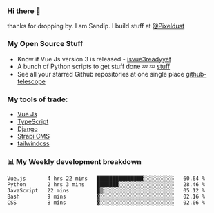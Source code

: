 ### Hi there 👋

thanks for dropping by.
I am Sandip. I build stuff at [@Pixeldust](github.com/pixeldust-in/)

###  **My Open Source Stuff**

 - Know if Vue Js version 3 is released -  [isvue3readyyet](https://github.com/sandiprb/isvue3readyyet)
 - A bunch of Python scripts to get stuff done 💤 💤 [stuff](https://github.com/sandiprb/stuff)
 - See all your starred Github repositories at one single place [github-telescope](https://github.com/sandiprb/github-telescope)



###  **My tools of trade:**
 - [Vue Js](https://github.com/vuejs/vue/)
 - [TypeScript](https://github.com/microsoft/TypeScript)
 - [Django](github.com/django/django)
 - [Strapi CMS](github.com/strapi/strapi)
 - [tailwindcss](https://github.com/tailwindlabs/tailwindcss)


###  📊 **My Weekly development breakdown**
<!--START_SECTION:waka-->
```text
Vue.js       4 hrs 22 mins   ███████████████░░░░░░░░░░   60.64 % 
Python       2 hrs 3 mins    ███████░░░░░░░░░░░░░░░░░░   28.46 % 
JavaScript   22 mins         █▒░░░░░░░░░░░░░░░░░░░░░░░   05.12 % 
Bash         9 mins          ▓░░░░░░░░░░░░░░░░░░░░░░░░   02.16 % 
CSS          8 mins          ▓░░░░░░░░░░░░░░░░░░░░░░░░   02.06 % 
```
<!--END_SECTION:waka-->
